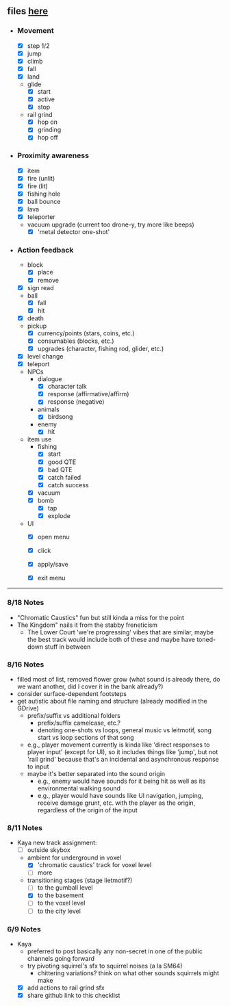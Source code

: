 files [here](https://drive.google.com/drive/folders/1G6X02w_M7du63ylahRex6ijJl6_U0W6q?usp=sharing)
---
- ### Movement
	- [x] step 1/2
	- [x] jump
	- [x] climb
	- [x] fall
	- [x] land
	- glide
		- [x] start
		- [x] active
		- [x] stop
	- rail grind
		- [x] hop on
		- [x] grinding
		- [x] hop off
- ### Proximity awareness
	- [x] item
	- [x] fire (unlit)
	- [x] fire (lit)
	- [x] fishing hole
	- [x] ball bounce
	- [x] lava
	- [x] teleporter
	- vacuum upgrade (current too drone-y, try more like beeps)
		- [x] 'metal detector one-shot'
- ### Action feedback 
	- block
		- [x] place
		- [x] remove
	- [x] sign read
	- ball
		- [x] fall
		- [x] hit
	- [x] death
	- pickup
		- [x] currency/points (stars, coins, etc.)
		- [x] consumables (blocks, etc.)
		- [x] upgrades (character, fishing rod, glider, etc.)
	- [x] level change
	- [x] teleport
	- NPCs
		- dialogue
			- [x] character talk
			- [x]  response (affirmative/affirm)
			- [x] response (negative)
		-  animals
			- [x] birdsong
		- enemy
			- [x] hit
	- item use
		- fishing
			- [x] start
			- [x] good QTE
			- [x] bad QTE
			- [x] catch failed
			- [x] catch success
		- [x] vacuum
		- [x] bomb
			- [x] tap
			- [x] explode
	- UI 
		- [x] open menu
		- [x] click
		- [x] apply/save
		- [x] exit menu



---


### 8/18 Notes
- "Chromatic Caustics" fun but still kinda a miss for the point
- The Kingdom" nails it from the stabby freneticism
	- The Lower Court 'we're progressing' vibes that are similar, maybe the best track would include both of these and maybe have toned-down stuff in between

### 8/16 Notes
- filled most of list, removed flower grow (what sound is already there, do we want another, did I cover it in the bank already?)
- consider surface-dependent footsteps
- get autistic about file naming and structure (already modified in the GDrive)
	- prefix/suffix vs additional folders
		- prefix/suffix camelcase, etc.?
		- denoting one-shots vs loops, general music vs leitmotif, song start vs loop sections of that song
	- e.g., player movement currently is kinda like 'direct responses to player input' (except for UI), so it includes things like 'jump', but not 'rail grind' because that's an incidental and asynchronous response to input
	- maybe it's better separated into the sound origin
		- e.g., enemy would have sounds for it being hit as well as its environmental walking sound
		- e.g., player would have sounds like UI navigation, jumping, receive damage grunt, etc. with the player as the origin, regardless of the origin of the input
### 8/11 Notes
- Kaya new track assignment:
	- [ ] outside skybox
	- ambient for underground in voxel
		- [x] 'chromatic caustics' track for voxel level
		- [ ] more
	- transitioning stages (stage lietmotif?)
		- [ ] to the gumball level
		- [x] to the basement
		- [ ] to the voxel level
		- [ ] to the city level
### 6/9 Notes
 - Kaya
	 - preferred to post basically any non-secret in one of the public channels going forward
	 - try pivoting squirrel's sfx to squirrel noises (a la SM64)
		 - chittering variations?  think on what other sounds squirrels might make
	 - [x] add actions to rail grind sfx
	 - [x] share github link to this checklist
